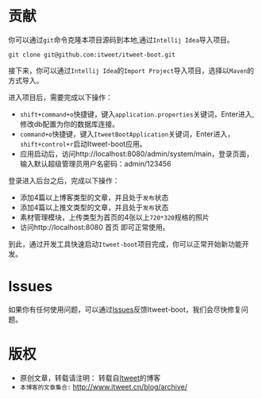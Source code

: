 
# 贡献
你可以通过`git`命令克隆本项目源码到本地,通过`Intellij Idea`导入项目。
```
git clone git@github.com:itweet/itweet-boot.git
```

接下来，你可以通过`Intellij Idea`的`Import Project`导入项目，选择以`Maven`的方式导入。

进入项目后，需要完成以下操作：
   + `shift+command+o`快捷键，键入`application.properties`关键词，Enter进入,修改db配置为你的数据库连接。
   + `command+o`快捷键，键入`ItweetBootApplication`关键词，Enter进入，`shift+control+r`启动Itweet-boot应用。
   + 应用启动后，访问http://localhost:8080/admin/system/main，登录页面，输入默认超级管理员用户名密码：admin/123456

登录进入后台之后，完成以下操作：
   + 添加4篇以上博客类型的文章，并且处于`发布`状态
   + 添加4篇以上推文类型的文章，并且处于`发布`状态
   + 素材管理模块，上传类型为首页的4张以上`720*320`规格的照片
   + 访问http://localhost:8080 首页 即可正常使用。
  
到此，通过开发工具快速启动`Itweet-boot`项目完成，你可以正常开始新功能开发。

# Issues
如果你有任何使用问题，可以通过[Issues](https://github.com/itweet/itweet-boot/issues)反馈Itweet-boot，我们会尽快修复问题。


# 版权
 - 原创文章，转载请注明： 转载自[Itweet](http://www.itweet.cn)的博客
 - `本博客的文章集合:` http://www.itweet.cn/blog/archive/

